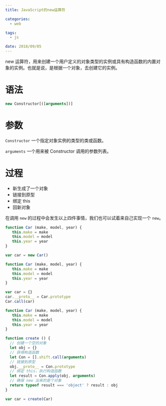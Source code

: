 ```yaml
---
title: JavaScript的new运算符

categories:
  - web

tags:
  - js

date: 2018/09/05
---
```


new 运算符，用来创建一个用户定义的对象类型的实例或具有构造函数的内置对象的实例。也就是说，是根据一个对象，去创建它的实例。

<!-- more -->

# 语法

``` js
new Constructor[([arguments])]
```

# 参数

`Constructor` 一个指定对象实例的类型的类或函数。

`arguments` 一个用来被 Constructor 调用的参数列表。


# 过程

* 新生成了一个对象
* 链接到原型
* 绑定 this
* 回新对象

在调用 `new` 的过程中会发生以上四件事情，我们也可以试着来自己实现一个 `new`。


``` js
function Car (make, model, year) {
   this.make = make
   this.model = model
   this.year = year
}

var car = new Car()
```

``` js
function Car (make, model, year) {
   this.make = make
   this.model = model
   this.year = year
}

var car = {}
car.__proto__ = Car.prototype
Car.call(car)
```

``` js
function Car (make, model, year) {
   this.make = make
   this.model = model
   this.year = year
}

function create () {
  // 创建一个空的对象
  let obj = {}
  // 获得构造函数
  let Con = [].shift.call(arguments)
  // 链接到原型
  obj.__proto__ = Con.prototype
  // 绑定 this，执行构造函数
  let result = Con.apply(obj, arguments)
  // 确保 new 出来的是个对象
  return typeof result === 'object' ? result : obj
}

var car = create(Car)
```
